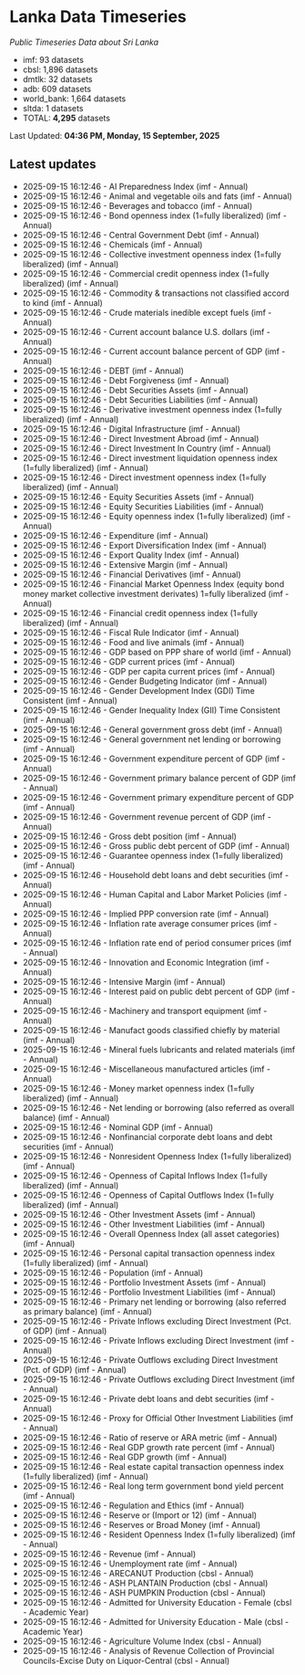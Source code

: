 # Lanka Data Timeseries
*Public Timeseries Data about Sri Lanka*

* imf: 93 datasets
* cbsl: 1,896 datasets
* dmtlk: 32 datasets
* adb: 609 datasets
* world_bank: 1,664 datasets
* sltda: 1 datasets
* TOTAL: **4,295** datasets

Last Updated: **04:36 PM, Monday, 15 September, 2025**

## Latest updates

* 2025-09-15 16:12:46 - AI Preparedness Index (imf - Annual)
* 2025-09-15 16:12:46 - Animal and vegetable oils and fats (imf - Annual)
* 2025-09-15 16:12:46 - Beverages and tobacco (imf - Annual)
* 2025-09-15 16:12:46 - Bond openness index (1=fully liberalized) (imf - Annual)
* 2025-09-15 16:12:46 - Central Government Debt (imf - Annual)
* 2025-09-15 16:12:46 - Chemicals (imf - Annual)
* 2025-09-15 16:12:46 - Collective investment openness index (1=fully liberalized) (imf - Annual)
* 2025-09-15 16:12:46 - Commercial credit openness index (1=fully liberalized) (imf - Annual)
* 2025-09-15 16:12:46 - Commodity & transactions not classified accord to kind (imf - Annual)
* 2025-09-15 16:12:46 - Crude materials inedible except fuels (imf - Annual)
* 2025-09-15 16:12:46 - Current account balance U.S. dollars (imf - Annual)
* 2025-09-15 16:12:46 - Current account balance percent of GDP (imf - Annual)
* 2025-09-15 16:12:46 - DEBT (imf - Annual)
* 2025-09-15 16:12:46 - Debt Forgiveness (imf - Annual)
* 2025-09-15 16:12:46 - Debt Securities Assets (imf - Annual)
* 2025-09-15 16:12:46 - Debt Securities Liabilities (imf - Annual)
* 2025-09-15 16:12:46 - Derivative investment openness index (1=fully liberalized) (imf - Annual)
* 2025-09-15 16:12:46 - Digital Infrastructure (imf - Annual)
* 2025-09-15 16:12:46 - Direct Investment Abroad (imf - Annual)
* 2025-09-15 16:12:46 - Direct Investment In Country (imf - Annual)
* 2025-09-15 16:12:46 - Direct investment liquidation openness index (1=fully liberalized) (imf - Annual)
* 2025-09-15 16:12:46 - Direct investment openness index (1=fully liberalized) (imf - Annual)
* 2025-09-15 16:12:46 - Equity Securities Assets (imf - Annual)
* 2025-09-15 16:12:46 - Equity Securities Liabilities (imf - Annual)
* 2025-09-15 16:12:46 - Equity openness index (1=fully liberalized) (imf - Annual)
* 2025-09-15 16:12:46 - Expenditure (imf - Annual)
* 2025-09-15 16:12:46 - Export Diversification Index (imf - Annual)
* 2025-09-15 16:12:46 - Export Quality Index (imf - Annual)
* 2025-09-15 16:12:46 - Extensive Margin (imf - Annual)
* 2025-09-15 16:12:46 - Financial Derivatives (imf - Annual)
* 2025-09-15 16:12:46 - Financial Market Openness Index (equity bond money market collective investment derivates) 1=fully liberalized (imf - Annual)
* 2025-09-15 16:12:46 - Financial credit openness index (1=fully liberalized) (imf - Annual)
* 2025-09-15 16:12:46 - Fiscal Rule Indicator (imf - Annual)
* 2025-09-15 16:12:46 - Food and live animals (imf - Annual)
* 2025-09-15 16:12:46 - GDP based on PPP share of world (imf - Annual)
* 2025-09-15 16:12:46 - GDP current prices (imf - Annual)
* 2025-09-15 16:12:46 - GDP per capita current prices (imf - Annual)
* 2025-09-15 16:12:46 - Gender Budgeting Indicator (imf - Annual)
* 2025-09-15 16:12:46 - Gender Development Index (GDI) Time Consistent (imf - Annual)
* 2025-09-15 16:12:46 - Gender Inequality Index (GII) Time Consistent (imf - Annual)
* 2025-09-15 16:12:46 - General government gross debt (imf - Annual)
* 2025-09-15 16:12:46 - General government net lending or borrowing (imf - Annual)
* 2025-09-15 16:12:46 - Government expenditure percent of GDP (imf - Annual)
* 2025-09-15 16:12:46 - Government primary balance percent of GDP (imf - Annual)
* 2025-09-15 16:12:46 - Government primary expenditure percent of GDP (imf - Annual)
* 2025-09-15 16:12:46 - Government revenue percent of GDP (imf - Annual)
* 2025-09-15 16:12:46 - Gross debt position (imf - Annual)
* 2025-09-15 16:12:46 - Gross public debt percent of GDP (imf - Annual)
* 2025-09-15 16:12:46 - Guarantee openness index (1=fully liberalized) (imf - Annual)
* 2025-09-15 16:12:46 - Household debt loans and debt securities (imf - Annual)
* 2025-09-15 16:12:46 - Human Capital and Labor Market Policies (imf - Annual)
* 2025-09-15 16:12:46 - Implied PPP conversion rate (imf - Annual)
* 2025-09-15 16:12:46 - Inflation rate average consumer prices (imf - Annual)
* 2025-09-15 16:12:46 - Inflation rate end of period consumer prices (imf - Annual)
* 2025-09-15 16:12:46 - Innovation and Economic Integration (imf - Annual)
* 2025-09-15 16:12:46 - Intensive Margin (imf - Annual)
* 2025-09-15 16:12:46 - Interest paid on public debt percent of GDP (imf - Annual)
* 2025-09-15 16:12:46 - Machinery and transport equipment (imf - Annual)
* 2025-09-15 16:12:46 - Manufact goods classified chiefly by material (imf - Annual)
* 2025-09-15 16:12:46 - Mineral fuels lubricants and related materials (imf - Annual)
* 2025-09-15 16:12:46 - Miscellaneous manufactured articles (imf - Annual)
* 2025-09-15 16:12:46 - Money market openness index (1=fully liberalized) (imf - Annual)
* 2025-09-15 16:12:46 - Net lending or borrowing (also referred as overall balance) (imf - Annual)
* 2025-09-15 16:12:46 - Nominal GDP (imf - Annual)
* 2025-09-15 16:12:46 - Nonfinancial corporate debt loans and debt securities (imf - Annual)
* 2025-09-15 16:12:46 - Nonresident Openness Index (1=fully liberalized) (imf - Annual)
* 2025-09-15 16:12:46 - Openness of Capital Inflows Index (1=fully liberalized) (imf - Annual)
* 2025-09-15 16:12:46 - Openness of Capital Outflows Index (1=fully liberalized) (imf - Annual)
* 2025-09-15 16:12:46 - Other Investment Assets (imf - Annual)
* 2025-09-15 16:12:46 - Other Investment Liabilities (imf - Annual)
* 2025-09-15 16:12:46 - Overall Openness Index (all asset categories) (imf - Annual)
* 2025-09-15 16:12:46 - Personal capital transaction openness index (1=fully liberalized) (imf - Annual)
* 2025-09-15 16:12:46 - Population (imf - Annual)
* 2025-09-15 16:12:46 - Portfolio Investment Assets (imf - Annual)
* 2025-09-15 16:12:46 - Portfolio Investment Liabilities (imf - Annual)
* 2025-09-15 16:12:46 - Primary net lending or borrowing (also referred as primary balance) (imf - Annual)
* 2025-09-15 16:12:46 - Private Inflows excluding Direct Investment (Pct. of GDP) (imf - Annual)
* 2025-09-15 16:12:46 - Private Inflows excluding Direct Investment (imf - Annual)
* 2025-09-15 16:12:46 - Private Outflows excluding Direct Investment (Pct. of GDP) (imf - Annual)
* 2025-09-15 16:12:46 - Private Outflows excluding Direct Investment (imf - Annual)
* 2025-09-15 16:12:46 - Private debt loans and debt securities (imf - Annual)
* 2025-09-15 16:12:46 - Proxy for Official Other Investment Liabilities (imf - Annual)
* 2025-09-15 16:12:46 - Ratio of reserve or ARA metric (imf - Annual)
* 2025-09-15 16:12:46 - Real GDP growth rate percent (imf - Annual)
* 2025-09-15 16:12:46 - Real GDP growth (imf - Annual)
* 2025-09-15 16:12:46 - Real estate capital transaction openness index (1=fully liberalized) (imf - Annual)
* 2025-09-15 16:12:46 - Real long term government bond yield percent (imf - Annual)
* 2025-09-15 16:12:46 - Regulation and Ethics (imf - Annual)
* 2025-09-15 16:12:46 - Reserve or (Import or 12) (imf - Annual)
* 2025-09-15 16:12:46 - Reserves or Broad Money (imf - Annual)
* 2025-09-15 16:12:46 - Resident Openness Index (1=fully liberalized) (imf - Annual)
* 2025-09-15 16:12:46 - Revenue (imf - Annual)
* 2025-09-15 16:12:46 - Unemployment rate (imf - Annual)
* 2025-09-15 16:12:46 - ARECANUT Production (cbsl - Annual)
* 2025-09-15 16:12:46 - ASH PLANTAIN Production (cbsl - Annual)
* 2025-09-15 16:12:46 - ASH PUMPKIN Production (cbsl - Annual)
* 2025-09-15 16:12:46 - Admitted for University Education - Female (cbsl - Academic Year)
* 2025-09-15 16:12:46 - Admitted for University Education - Male (cbsl - Academic Year)
* 2025-09-15 16:12:46 - Agriculture Volume Index (cbsl - Annual)
* 2025-09-15 16:12:46 - Analysis of Revenue Collection of Provincial Councils-Excise Duty on Liquor-Central (cbsl - Annual)
